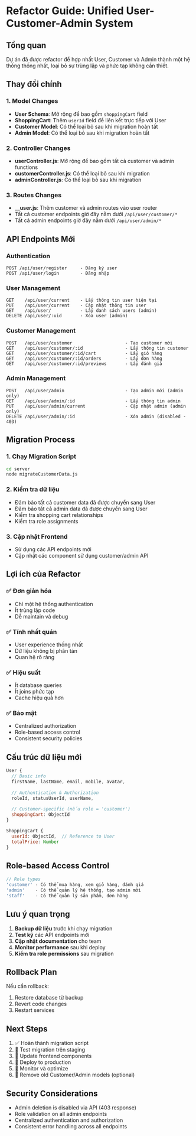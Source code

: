 # Refactor Guide: Unified User-Customer-Admin System

## Tổng quan
Dự án đã được refactor để hợp nhất User, Customer và Admin thành một hệ thống thống nhất, loại bỏ sự trùng lặp và phức tạp không cần thiết.

## Thay đổi chính

### 1. **Model Changes**
- **User Schema**: Mở rộng để bao gồm `shoppingCart` field
- **ShoppingCart**: Thêm `userId` field để liên kết trực tiếp với User
- **Customer Model**: Có thể loại bỏ sau khi migration hoàn tất
- **Admin Model**: Có thể loại bỏ sau khi migration hoàn tất

### 2. **Controller Changes**
- **userController.js**: Mở rộng để bao gồm tất cả customer và admin functions
- **customerController.js**: Có thể loại bỏ sau khi migration
- **adminController.js**: Có thể loại bỏ sau khi migration

### 3. **Routes Changes**
- **__user.js**: Thêm customer và admin routes vào user router
- Tất cả customer endpoints giờ đây nằm dưới `/api/user/customer/*`
- Tất cả admin endpoints giờ đây nằm dưới `/api/user/admin/*`

## API Endpoints Mới

### Authentication
```
POST /api/user/register     - Đăng ký user
POST /api/user/login        - Đăng nhập
```

### User Management
```
GET    /api/user/current    - Lấy thông tin user hiện tại
PUT    /api/user/current    - Cập nhật thông tin user
GET    /api/user/           - Lấy danh sách users (admin)
DELETE /api/user/:uid       - Xóa user (admin)
```

### Customer Management
```
POST   /api/user/customer                    - Tạo customer mới
GET    /api/user/customer/:id                - Lấy thông tin customer
GET    /api/user/customer/:id/cart           - Lấy giỏ hàng
GET    /api/user/customer/:id/orders         - Lấy đơn hàng
GET    /api/user/customer/:id/previews       - Lấy đánh giá
```

### Admin Management
```
POST   /api/user/admin                       - Tạo admin mới (admin only)
GET    /api/user/admin/:id                   - Lấy thông tin admin
PUT    /api/user/admin/current               - Cập nhật admin (admin only)
DELETE /api/user/admin/:id                   - Xóa admin (disabled - 403)
```

## Migration Process

### 1. Chạy Migration Script
```bash
cd server
node migrateCustomerData.js
```

### 2. Kiểm tra dữ liệu
- Đảm bảo tất cả customer data đã được chuyển sang User
- Đảm bảo tất cả admin data đã được chuyển sang User
- Kiểm tra shopping cart relationships
- Kiểm tra role assignments

### 3. Cập nhật Frontend
- Sử dụng các API endpoints mới
- Cập nhật các component sử dụng customer/admin API

## Lợi ích của Refactor

### ✅ **Đơn giản hóa**
- Chỉ một hệ thống authentication
- Ít trùng lặp code
- Dễ maintain và debug

### ✅ **Tính nhất quán**
- User experience thống nhất
- Dữ liệu không bị phân tán
- Quan hệ rõ ràng

### ✅ **Hiệu suất**
- Ít database queries
- Ít joins phức tạp
- Cache hiệu quả hơn

### ✅ **Bảo mật**
- Centralized authorization
- Role-based access control
- Consistent security policies

## Cấu trúc dữ liệu mới

```javascript
User {
  // Basic info
  firstName, lastName, email, mobile, avatar,
  
  // Authentication & Authorization
  roleId, statusUserId, userName,
  
  // Customer-specific (nếu role = 'customer')
  shoppingCart: ObjectId
}

ShoppingCart {
  userId: ObjectId,  // Reference to User
  totalPrice: Number
}
```

## Role-based Access Control

```javascript
// Role types
'customer' - Có thể mua hàng, xem giỏ hàng, đánh giá
'admin'    - Có thể quản lý hệ thống, tạo admin mới
'staff'    - Có thể quản lý sản phẩm, đơn hàng
```

## Lưu ý quan trọng

1. **Backup dữ liệu** trước khi chạy migration
2. **Test kỹ** các API endpoints mới
3. **Cập nhật documentation** cho team
4. **Monitor performance** sau khi deploy
5. **Kiểm tra role permissions** sau migration

## Rollback Plan

Nếu cần rollback:
1. Restore database từ backup
2. Revert code changes
3. Restart services

## Next Steps

1. ✅ Hoàn thành migration script
2. 🔄 Test migration trên staging
3. 🔄 Update frontend components
4. 🔄 Deploy to production
5. 🔄 Monitor và optimize
6. 🔄 Remove old Customer/Admin models (optional)

## Security Considerations

- Admin deletion is disabled via API (403 response)
- Role validation on all admin endpoints
- Centralized authentication and authorization
- Consistent error handling across all endpoints 